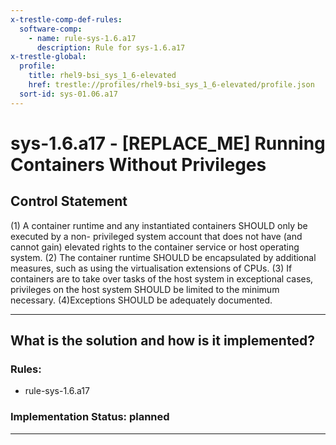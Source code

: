 ```yaml
---
x-trestle-comp-def-rules:
  software-comp:
    - name: rule-sys-1.6.a17
      description: Rule for sys-1.6.a17
x-trestle-global:
  profile:
    title: rhel9-bsi_sys_1_6-elevated
    href: trestle://profiles/rhel9-bsi_sys_1_6-elevated/profile.json
  sort-id: sys-01.06.a17
---
```


# sys-1.6.a17 - \[REPLACE_ME\] Running Containers Without Privileges

## Control Statement

(1) A container runtime and any instantiated containers SHOULD only be executed by a non- privileged system account that does not have (and cannot gain) elevated rights to the container service or host operating system. (2) The container runtime SHOULD be encapsulated by additional measures, such as using the virtualisation extensions of CPUs. (3) If containers are to take over tasks of the host system in exceptional cases, privileges on the host system SHOULD be limited to the minimum necessary. (4)Exceptions SHOULD be adequately documented.

______________________________________________________________________

## What is the solution and how is it implemented?

<!-- For implementation status enter one of: implemented, partial, planned, alternative, not-applicable -->

<!-- Note that the list of rules under ### Rules: is read-only and changes will not be captured after assembly to JSON -->

<!-- Add control implementation description here for control: sys-1.6.a17 -->

### Rules:

  - rule-sys-1.6.a17

### Implementation Status: planned

______________________________________________________________________
